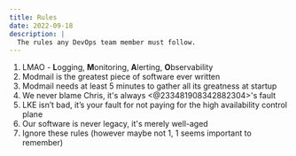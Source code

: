 ```yaml
---
title: Rules
date: 2022-09-18
description: |
  The rules any DevOps team member must follow.
---
```


1. LMAO - **L**ogging, **M**onitoring, **A**lerting, **O**bservability
2. Modmail is the greatest piece of software ever written
3. Modmail needs at least 5 minutes to gather all its greatness at startup
4. We never blame Chris, it's always <@233481908342882304>'s fault
5. LKE isn’t bad, it’s your fault for not paying for the high availability
   control plane
6. Our software is never legacy, it's merely well-aged
7. Ignore these rules (however maybe not 1, 1 seems important to remember)
